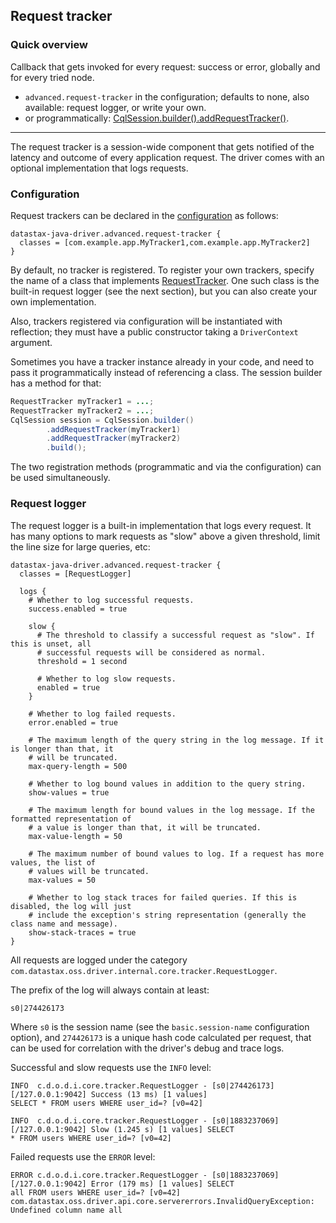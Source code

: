 ## Request tracker

### Quick overview

Callback that gets invoked for every request: success or error, globally and for every tried node.

* `advanced.request-tracker` in the configuration; defaults to none, also available: request logger,
  or write your own.
* or programmatically:
  [CqlSession.builder().addRequestTracker()][SessionBuilder.addRequestTracker].

-----

The request tracker is a session-wide component that gets notified of the latency and outcome of
every application request. The driver comes with an optional implementation that logs requests.

### Configuration

Request trackers can be declared in the [configuration](../configuration/) as follows:

```
datastax-java-driver.advanced.request-tracker {
  classes = [com.example.app.MyTracker1,com.example.app.MyTracker2]
}
```

By default, no tracker is registered. To register your own trackers, specify the name of a class
that implements [RequestTracker]. One such class is the built-in request logger (see the next
section), but you can also create your own implementation.

Also, trackers registered via configuration will be instantiated with reflection; they must have a
public constructor taking a `DriverContext` argument.

Sometimes you have a tracker instance already in your code, and need to pass it programmatically
instead of referencing a class. The session builder has a method for that:

```java
RequestTracker myTracker1 = ...;
RequestTracker myTracker2 = ...;
CqlSession session = CqlSession.builder()
        .addRequestTracker(myTracker1)
        .addRequestTracker(myTracker2)
        .build();
```

The two registration methods (programmatic and via the configuration) can be used simultaneously.

### Request logger

The request logger is a built-in implementation that logs every request. It has many options to mark
requests as "slow" above a given threshold, limit the line size for large queries, etc:

```
datastax-java-driver.advanced.request-tracker {
  classes = [RequestLogger]

  logs {
    # Whether to log successful requests.
    success.enabled = true

    slow {
      # The threshold to classify a successful request as "slow". If this is unset, all
      # successful requests will be considered as normal.
      threshold = 1 second

      # Whether to log slow requests.
      enabled = true
    }

    # Whether to log failed requests.
    error.enabled = true

    # The maximum length of the query string in the log message. If it is longer than that, it
    # will be truncated.
    max-query-length = 500

    # Whether to log bound values in addition to the query string.
    show-values = true

    # The maximum length for bound values in the log message. If the formatted representation of
    # a value is longer than that, it will be truncated.
    max-value-length = 50

    # The maximum number of bound values to log. If a request has more values, the list of
    # values will be truncated.
    max-values = 50

    # Whether to log stack traces for failed queries. If this is disabled, the log will just
    # include the exception's string representation (generally the class name and message).
    show-stack-traces = true
}
```

All requests are logged under the category
`com.datastax.oss.driver.internal.core.tracker.RequestLogger`.

The prefix of the log will always contain at least: 

```
s0|274426173
```

Where `s0` is the session name (see the `basic.session-name` configuration option), and `274426173`
is a unique hash code calculated per request, that can be used for correlation with the driver's
debug and trace logs.


Successful and slow requests use the `INFO` level:

```
INFO  c.d.o.d.i.core.tracker.RequestLogger - [s0|274426173][/127.0.0.1:9042] Success (13 ms) [1 values]
SELECT * FROM users WHERE user_id=? [v0=42]

INFO  c.d.o.d.i.core.tracker.RequestLogger - [s0|1883237069][/127.0.0.1:9042] Slow (1.245 s) [1 values] SELECT
* FROM users WHERE user_id=? [v0=42]
```

Failed requests use the `ERROR` level:

```
ERROR c.d.o.d.i.core.tracker.RequestLogger - [s0|1883237069][/127.0.0.1:9042] Error (179 ms) [1 values] SELECT
all FROM users WHERE user_id=? [v0=42]
com.datastax.oss.driver.api.core.servererrors.InvalidQueryException: Undefined column name all
```

[RequestTracker]: https://docs.datastax.com/en/drivers/java/4.14/com/datastax/oss/driver/api/core/tracker/RequestTracker.html
[SessionBuilder.addRequestTracker]: https://docs.datastax.com/en/drivers/java/4.14/com/datastax/oss/driver/api/core/session/SessionBuilder.html#addRequestTracker-com.datastax.oss.driver.api.core.tracker.RequestTracker-